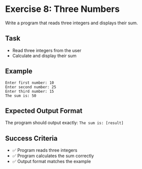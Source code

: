 # Exercise 8: Three Numbers

Write a program that reads three integers and displays their sum.

## Task
- Read three integers from the user
- Calculate and display their sum

## Example
```
Enter first number: 10
Enter second number: 25
Enter third number: 15
The sum is: 50
```

## Expected Output Format
The program should output exactly: `The sum is: [result]`

## Success Criteria
- ✅ Program reads three integers
- ✅ Program calculates the sum correctly
- ✅ Output format matches the example
